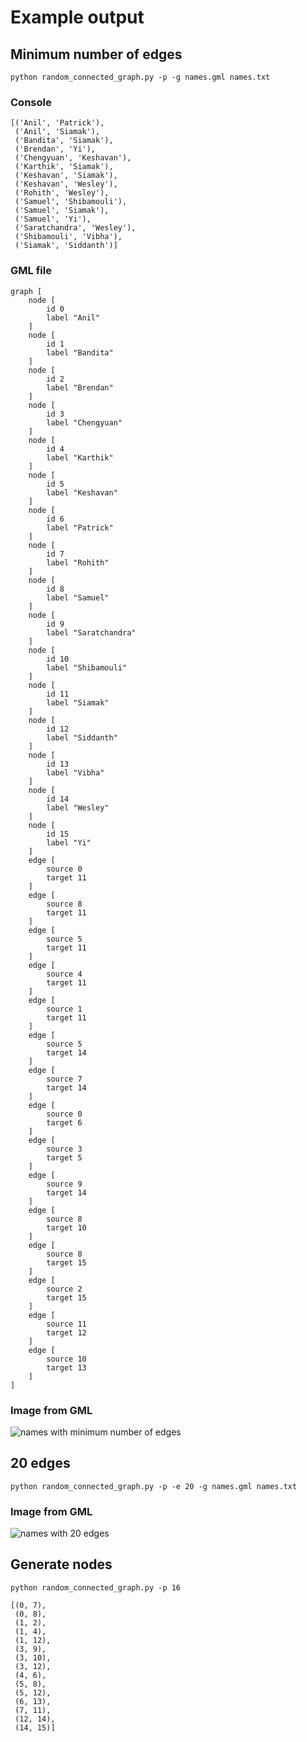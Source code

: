 Example output
==============

Minimum number of edges
-----------------------

`python random_connected_graph.py -p -g names.gml names.txt`

### Console

    [('Anil', 'Patrick'),
     ('Anil', 'Siamak'),
     ('Bandita', 'Siamak'),
     ('Brendan', 'Yi'),
     ('Chengyuan', 'Keshavan'),
     ('Karthik', 'Siamak'),
     ('Keshavan', 'Siamak'),
     ('Keshavan', 'Wesley'),
     ('Rohith', 'Wesley'),
     ('Samuel', 'Shibamouli'),
     ('Samuel', 'Siamak'),
     ('Samuel', 'Yi'),
     ('Saratchandra', 'Wesley'),
     ('Shibamouli', 'Vibha'),
     ('Siamak', 'Siddanth')]

### GML file

    graph [
        node [
            id 0
            label "Anil"
        ]
        node [
            id 1
            label "Bandita"
        ]
        node [
            id 2
            label "Brendan"
        ]
        node [
            id 3
            label "Chengyuan"
        ]
        node [
            id 4
            label "Karthik"
        ]
        node [
            id 5
            label "Keshavan"
        ]
        node [
            id 6
            label "Patrick"
        ]
        node [
            id 7
            label "Rohith"
        ]
        node [
            id 8
            label "Samuel"
        ]
        node [
            id 9
            label "Saratchandra"
        ]
        node [
            id 10
            label "Shibamouli"
        ]
        node [
            id 11
            label "Siamak"
        ]
        node [
            id 12
            label "Siddanth"
        ]
        node [
            id 13
            label "Vibha"
        ]
        node [
            id 14
            label "Wesley"
        ]
        node [
            id 15
            label "Yi"
        ]
        edge [
            source 0
            target 11
        ]
        edge [
            source 8
            target 11
        ]
        edge [
            source 5
            target 11
        ]
        edge [
            source 4
            target 11
        ]
        edge [
            source 1
            target 11
        ]
        edge [
            source 5
            target 14
        ]
        edge [
            source 7
            target 14
        ]
        edge [
            source 0
            target 6
        ]
        edge [
            source 3
            target 5
        ]
        edge [
            source 9
            target 14
        ]
        edge [
            source 8
            target 10
        ]
        edge [
            source 8
            target 15
        ]
        edge [
            source 2
            target 15
        ]
        edge [
            source 11
            target 12
        ]
        edge [
            source 10
            target 13
        ]
    ]

### Image from GML

![names with minimum number of edges](http://s8.postimage.org/4gqe0u61x/names.png)

20 edges
--------

`python random_connected_graph.py -p -e 20 -g names.gml names.txt`

### Image from GML

![names with 20 edges](http://s9.postimage.org/sdhvbi8qn/names_20.png)

Generate nodes
--------------

`python random_connected_graph.py -p 16`

    [(0, 7),
     (0, 8),
     (1, 2),
     (1, 4),
     (1, 12),
     (3, 9),
     (3, 10),
     (3, 12),
     (4, 6),
     (5, 8),
     (5, 12),
     (6, 13),
     (7, 11),
     (12, 14),
     (14, 15)]
